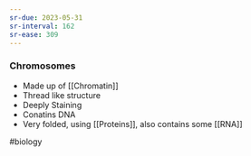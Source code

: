 ```yaml
---
sr-due: 2023-05-31
sr-interval: 162
sr-ease: 309
---
```

### Chromosomes
- Made up of [[Chromatin]]
- Thread like structure
- Deeply Staining
- Conatins DNA
- Very folded, using [[Proteins]], also contains some [[RNA]]


#biology 